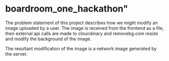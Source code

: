 # boardroom_one_hackathon" 

The problem statement of this project describes how we might modify an image uploaded by a user.
The image is received from the frontend as a file, then external api calls are made to cloundinary and removebg.com 
resize and modify the background of the image.

The resultant modification of the image is a network image generated by the server.
 
